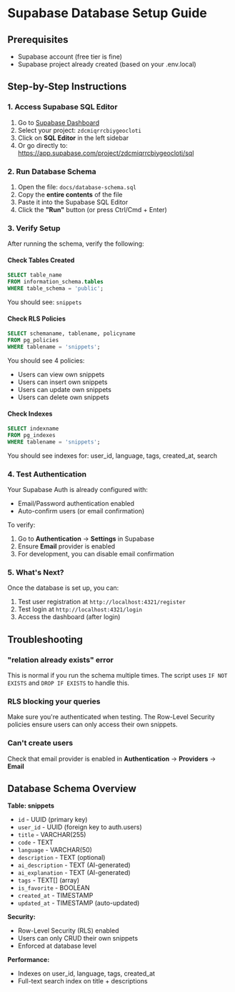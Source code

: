 # Supabase Database Setup Guide

## Prerequisites
- Supabase account (free tier is fine)
- Supabase project already created (based on your .env.local)

## Step-by-Step Instructions

### 1. Access Supabase SQL Editor
1. Go to [Supabase Dashboard](https://app.supabase.com)
2. Select your project: `zdcmiqrrcbiygeocloti`
3. Click on **SQL Editor** in the left sidebar
4. Or go directly to: https://app.supabase.com/project/zdcmiqrrcbiygeocloti/sql

### 2. Run Database Schema
1. Open the file: `docs/database-schema.sql`
2. Copy the **entire contents** of the file
3. Paste it into the Supabase SQL Editor
4. Click the **"Run"** button (or press Ctrl/Cmd + Enter)

### 3. Verify Setup
After running the schema, verify the following:

#### Check Tables Created
```sql
SELECT table_name
FROM information_schema.tables
WHERE table_schema = 'public';
```
You should see: `snippets`

#### Check RLS Policies
```sql
SELECT schemaname, tablename, policyname
FROM pg_policies
WHERE tablename = 'snippets';
```
You should see 4 policies:
- Users can view own snippets
- Users can insert own snippets
- Users can update own snippets
- Users can delete own snippets

#### Check Indexes
```sql
SELECT indexname
FROM pg_indexes
WHERE tablename = 'snippets';
```
You should see indexes for: user_id, language, tags, created_at, search

### 4. Test Authentication
Your Supabase Auth is already configured with:
- Email/Password authentication enabled
- Auto-confirm users (or email confirmation)

To verify:
1. Go to **Authentication** → **Settings** in Supabase
2. Ensure **Email** provider is enabled
3. For development, you can disable email confirmation

### 5. What's Next?
Once the database is set up, you can:
1. Test user registration at `http://localhost:4321/register`
2. Test login at `http://localhost:4321/login`
3. Access the dashboard (after login)

## Troubleshooting

### "relation already exists" error
This is normal if you run the schema multiple times. The script uses `IF NOT EXISTS` and `DROP IF EXISTS` to handle this.

### RLS blocking your queries
Make sure you're authenticated when testing. The Row-Level Security policies ensure users can only access their own snippets.

### Can't create users
Check that email provider is enabled in **Authentication** → **Providers** → **Email**

## Database Schema Overview

**Table: snippets**
- `id` - UUID (primary key)
- `user_id` - UUID (foreign key to auth.users)
- `title` - VARCHAR(255)
- `code` - TEXT
- `language` - VARCHAR(50)
- `description` - TEXT (optional)
- `ai_description` - TEXT (AI-generated)
- `ai_explanation` - TEXT (AI-generated)
- `tags` - TEXT[] (array)
- `is_favorite` - BOOLEAN
- `created_at` - TIMESTAMP
- `updated_at` - TIMESTAMP (auto-updated)

**Security:**
- Row-Level Security (RLS) enabled
- Users can only CRUD their own snippets
- Enforced at database level

**Performance:**
- Indexes on user_id, language, tags, created_at
- Full-text search index on title + descriptions
